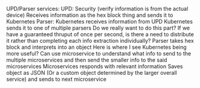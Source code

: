 UPD/Parser services:
UPD:
	Security (verify information is from the actual device)
	Receives information as the hex block thing and sends it to Kubernetes
Parser:
	Kubernetes receives information from UPD
	Kubernetes sends it to one of multiple parsers
		Do we really want to do this part? If we have a guaranteed thruput of once per second, is there a need to distribute it rather than completing each info extraction individually?
	Parser takes hex block and interprets into an object
		Here is where I see Kubernetes being more useful? Can use microservice to understand what info to send to the multiple microservices and then send the smaller info to the said microservices
	Microservices responds with relevant information
	Saves object as JSON (Or a custom object determined by the larger overall service) and sends to next microservice
